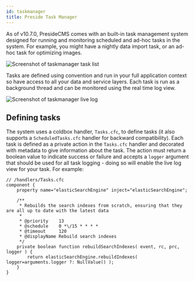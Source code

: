 ```yaml
---
id: taskmanager
title: Preside Task Manager
---
```


As of v10.7.0, PresideCMS comes with an built-in task management system designed for running and monitoring scheduled and ad-hoc tasks in the system. For example, you might have a nightly data import task, or an ad-hoc task for optimizing images.

![Screenshot of taskmanager task list](images/screenshots/taskmanagertasks.png)

Tasks are defined using convention and run in your full application context so have access to all your data and service layers. Each task is run as a background thread and can be monitored using the real time log view.

![Screenshot of taskmanager live log](images/screenshots/taskmanagerlogs.png)

## Defining tasks

The system uses a coldbox handler, `Tasks.cfc`, to define tasks (it also supports a `ScheduledTasks.cfc` handler for backward compatibility). Each task is defined as a private action in the `Tasks.cfc` handler and decorated with metadata to give information about the task. The action must return a boolean value to indicate success or failure and accepts a `logger` argument that should be used for all task logging - doing so will enable the live log view for your task. For example:

```luceescript
// /handlers/Tasks.cfc
component {
	property name="elasticSearchEngine" inject="elasticSearchEngine";

	/**
	 * Rebuilds the search indexes from scratch, ensuring that they are all up to date with the latest data
	 *
	 * @priority    13
	 * @schedule    0 *\/15 * * * *
	 * @timeout     120
	 * @displayName Rebuild search indexes
	 */
	private boolean function rebuildSearchIndexes( event, rc, prc, logger ) {
		return elasticSearchEngine.rebuildIndexes( logger=arguments.logger ?: NullValue() );
	}
}
```